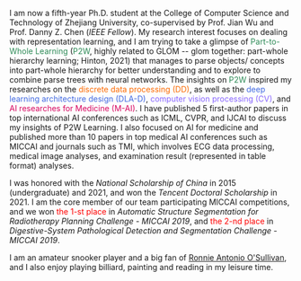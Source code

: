 I am now a fifth-year Ph.D. student at the College of Computer Science and Technology of Zhejiang University, co-supervised by Prof. Jian Wu and Prof. Danny Z. Chen (*IEEE Fellow*). My research interest focuses on dealing with representation learning, and I am trying to take a glimpse of <span style="color:SeaGreen">Part-to-Whole Learning</span> (<span style="color:SeaGreen">P2W</span>, highly related to GLOM -- glom together: part-whole hierarchy learning; Hinton, 2021) that manages to parse objects/ concepts into part-whole hierarchy for better understanding and to explore to combine parse trees with neural networks. The insights on <span style="color:SeaGreen">P2W</span> inspired my researches on the <span style="color:#FC6A03;">discrete data processing (DD)</span>, as well as the <span style="color:RoyalBlue">deep learning architecture design (DLA-D)</span>, <span style="color:#8866FF;">computer vision processing (CV)</span>, and <span style="color:#D70761;">AI researches for Medicine (M-AI)</span>. I have published 5 first-author papers in top international AI conferences such as ICML, CVPR, and IJCAI to discuss my insights of P2W Learning. I also focused on AI for medicine and published more than 10 papers in top medical AI conferences such as MICCAI and journals such as TMI, which involves ECG data processing, medical image analyses, and examination result (represented in table format) analyses.

I was honored with the *National Scholarship of China* in 2015 (undergraduate) and 2021, and won the *Tencent Doctoral Scholarship* in 2021. I am the core member of our team participating MICCAI competitions, and we won <span style="color:red">the 1-st place</span> in *Automatic Structure Segmentation for Radiotherapy Planning Challenge - MICCAI 2019*, and <span style="color:red">the 2-nd place</span> in *Digestive-System Pathological Detection and Segmentation Challenge - MICCAI 2019*.

I am an amateur snooker player and a big fan of [Ronnie Antonio O'Sullivan](https://en.wikipedia.org/wiki/Ronnie_O%27Sullivan), and I also enjoy playing billiard, painting and reading in my leisure time.
